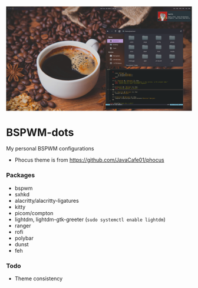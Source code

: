 ![alt text](https://github.com/johnsci911/BSPWM-dots/blob/master/Screenshot.png?raw=true "Screenshot")

# BSPWM-dots

My personal BSPWM configurations

- Phocus theme is from https://github.com/JavaCafe01/phocus

### Packages
- bspwm
- sxhkd
- alacritty/alacritty-ligatures
- kitty
- picom/compton
- lightdm, lightdm-gtk-greeter (`sudo systemctl enable lightdm`)
- ranger
- rofi
- polybar
- dunst
- feh

### Todo
- Theme consistency
